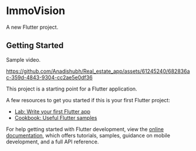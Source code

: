# ImmoVision

A new Flutter project.

## Getting Started
Sample video.


https://github.com/Anadishubh/Real_estate_app/assets/61245240/682836ac-359d-4843-9304-cc2ae5e0df36


This project is a starting point for a Flutter application.

A few resources to get you started if this is your first Flutter project:

- [Lab: Write your first Flutter app](https://docs.flutter.dev/get-started/codelab)
- [Cookbook: Useful Flutter samples](https://docs.flutter.dev/cookbook)

For help getting started with Flutter development, view the
[online documentation](https://docs.flutter.dev/), which offers tutorials,
samples, guidance on mobile development, and a full API reference.
